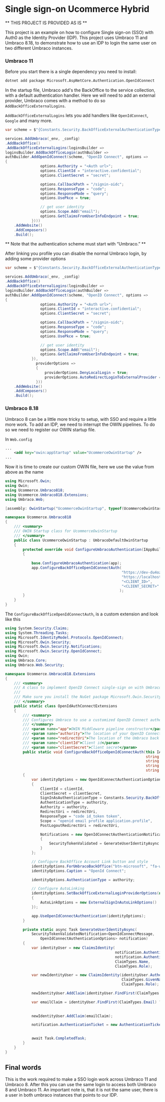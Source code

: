 # Single sign-on Ucommerce Hybrid

** THIS PROJECT IS PROVIDED AS IS **

This project is an example on how to configure Single sign-on (SSO) with Auth0 as the Identity Provider (IDP). 
This project uses Umbraco 11 and Umbraco 8.18, to demonstrate how to use an IDP to login the same user on two different Umbraco instances.

### Umbraco 11
Before you start there is a single dependency you need to install:

``` bash
dotnet add package Microsoft.AspNetCore.Authentication.OpenIdConnect
```

In the startup file, Umbraco add's the BackOffice to the service collection, with a default authentication handler. 
Here we will need to add an external provider, Umbraco comes with a method to do so `AddBackOfficeExternalLogins`.

`AddBackOfficeExternalLogins` lets you add handlers like `OpenIdConnect`, `Google` and many more.

``` csharp
var scheme = $"{Constants.Security.BackOfficeExternalAuthenticationTypePrefix}oidc";

services.AddUmbraco(_env, _config)
.AddBackOffice()
.AddBackOfficeExternalLogins(loginsBuilder =>
loginsBuilder.AddBackOfficeLogin(authBuilder =>
authBuilder.AddOpenIdConnect(scheme, "OpenID Connect", options =>
{
                options.Authority = "<Auth url>";
                options.ClientId = "interactive.confidential";
                options.ClientSecret = "secret";

                options.CallbackPath = "/signin-oidc";                
                options.ResponseType = "code";
                options.ResponseMode = "query";
                options.UsePkce = true;

                // get user identity
                options.Scope.Add("email");
                options.GetClaimsFromUserInfoEndpoint = true;
            })))
    .AddWebsite()
    .AddComposers()
    .Build();
```

** Note that the authentication scheme must start with “Umbraco.” **

After linking you profile you can disable the normal Umbraco login, by adding some provider options


``` csharp
var scheme = $"{Constants.Security.BackOfficeExternalAuthenticationTypePrefix}oidc";

services.AddUmbraco(_env, _config)
.AddBackOffice()
.AddBackOfficeExternalLogins(loginsBuilder =>
loginsBuilder.AddBackOfficeLogin(authBuilder =>
authBuilder.AddOpenIdConnect(scheme, "OpenID Connect", options =>
{
                options.Authority = "<Auth url>";
                options.ClientId = "interactive.confidential";
                options.ClientSecret = "secret";

                options.CallbackPath = "/signin-oidc";                
                options.ResponseType = "code";
                options.ResponseMode = "query";
                options.UsePkce = true;

                // get user identity
                options.Scope.Add("email");
                options.GetClaimsFromUserInfoEndpoint = true;
            }),
              providerOptions =>
              {
                  providerOptions.DenyLocalLogin = true;
                  providerOptions.AutoRedirectLoginToExternalProvider = true;
              }))
    .AddWebsite()
    .AddComposers()
    .Build();
```

### Umbraco 8.18

Umbraco 8 can be a little more tricky to setup, with SSO and require a little more work.
To add an IDP, we need to interrupt the OWIN pipelines. To do so we need to register our OWIN startup file.

In `Web.config`

``` xml
...
    <add key="owin:appStartup" value="UcommerceOwinStartup" />
...
```

Now it is time to create our custom OWIN file, here we use the value from above as the name

``` csharp
using Microsoft.Owin;
using Owin;
using Ucommerce.Umbraco818;
using Ucommerce.Umbraco818.Extensions;
using Umbraco.Web;

[assembly: OwinStartup("UcommerceOwinStartup", typeof(UcommerceOwinStartup))]

namespace Ucommerce.Umbraco818
{
    /// <summary>
    /// OWIN Startup class for UcommerceOwinStartup 
    /// </summary>
    public class UcommerceOwinStartup : UmbracoDefaultOwinStartup
    {
        protected override void ConfigureUmbracoAuthentication(IAppBuilder app)
        {
            
            base.ConfigureUmbracoAuthentication(app);
            app.ConfigureBackOfficeOpenIdConnectAuth(
                                                     "https://dev-du4ozbiumcte1t0u.eu.auth0.com", // Location of the OpenIDConnect server
                                                     "https://localhost:44394/umbraco", // Location of the back office
                                                     "<CLIENT_ID>",
                                                     "<CLIENT_SECRET>"
                                                    );
        }
    }
}

```

The `ConfigureBackOfficeOpenIdConnectAuth`, is a custom extension and look like this

``` csharp
using System.Security.Claims;
using System.Threading.Tasks;
using Microsoft.IdentityModel.Protocols.OpenIdConnect;
using Microsoft.Owin.Security;
using Microsoft.Owin.Security.Notifications;
using Microsoft.Owin.Security.OpenIdConnect;
using Owin;
using Umbraco.Core;
using Umbraco.Web.Security;

namespace Ucommerce.Umbraco818.Extensions
{
    /// <summary>
    /// A class to implement OpenID Connect single-sign on with Umbraco 8's back office.
    /// 
    /// Make sure you install the NuGet package Microsoft.Owin.Security.OpenIDConnect v4.0.1 or better
    /// </summary>
    public static class OpenIdAuthConnectExtensions
    {
        /// <summary>
        /// Configures Umbraco to use a customized OpenID Connect authentication. This example is meant to work with Auth0.
        /// </summary>
        /// <param name="app">OWIN Middleware pipeline constructor</param>
        /// <param name="authority">The location of your OpenID Connect server</param>
        /// <param name="redirectUri">The location of the Umbraco back office; where OpenID Connect will redirect to when login and logout actions are performed</param>
        /// <param name="clientId">Client id</param>
        /// <param name="clientSecret">Client secret</param>
        public static void ConfigureBackOfficeOpenIdConnectAuth(this IAppBuilder app,
                                                                string authority,
                                                                string redirectUri,
                                                                string clientId,
                                                                string clientSecret)
        {
            var identityOptions = new OpenIdConnectAuthenticationOptions
            {
                ClientId = clientId,
                ClientSecret = clientSecret,
                SignInAsAuthenticationType = Constants.Security.BackOfficeExternalAuthenticationType,
                AuthenticationType = authority,
                Authority = authority,
                RedirectUri = redirectUri,
                ResponseType = "code id_token token",
                Scope = "openid email profile application.profile",
                PostLogoutRedirectUri = redirectUri,

                Notifications = new OpenIdConnectAuthenticationNotifications
                {
                    SecurityTokenValidated = GenerateUserIdentityAsync
                }
            };

            // Configure BackOffice Account Link button and style
            identityOptions.ForUmbracoBackOffice("btn-microsoft", "fa-windows");
            identityOptions.Caption = "OpenId Connect";

            identityOptions.AuthenticationType = authority;

            // Configure AutoLinking
            identityOptions.SetBackOfficeExternalLoginProviderOptions(new BackOfficeExternalLoginProviderOptions
            {
                AutoLinkOptions = new ExternalSignInAutoLinkOptions()
            });

            app.UseOpenIdConnectAuthentication(identityOptions);
        }

        private static async Task GenerateUserIdentityAsync(
            SecurityTokenValidatedNotification<OpenIdConnectMessage,
                OpenIdConnectAuthenticationOptions> notification)
        {
            var identityUser = new ClaimsIdentity(
                                                  notification.AuthenticationTicket.Identity.Claims,
                                                  notification.AuthenticationTicket.Identity.AuthenticationType,
                                                  ClaimTypes.Name,
                                                  ClaimTypes.Role);

            var newIdentityUser = new ClaimsIdentity(identityUser.AuthenticationType,
                                                     ClaimTypes.GivenName,
                                                     ClaimTypes.Role);

            newIdentityUser.AddClaim(identityUser.FindFirst(ClaimTypes.NameIdentifier));

            var emailClaim = identityUser.FindFirst(ClaimTypes.Email) ?? new Claim(ClaimTypes.Email,
                                                                                   identityUser.FindFirst("name")
                                                                                               .Value);
            newIdentityUser.AddClaim(emailClaim);

            notification.AuthenticationTicket = new AuthenticationTicket(newIdentityUser,
                                                                         notification.AuthenticationTicket.Properties);

            await Task.CompletedTask;
        }
    }
}
```

## Final words
This is the work required to make a SSO login work across Umbraco 11 and Umbraco 8.
After this you can use the same login to access both Umbraco 8 and Umbraco 11.
An important note is, that it is not the same user, there is a user in both umbraco instances that points to our IDP. 